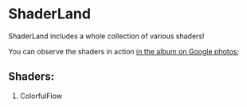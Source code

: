 # ShaderLand

ShaderLand includes a whole collection of various shaders!

You can observe the shaders in action [in the album on Google photos](https://photos.app.goo.gl/xsLfn1nFa7pDT8HMA);

## Shaders:
1. ColorfulFlow